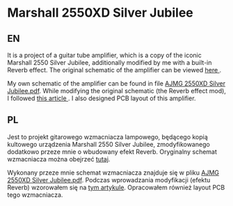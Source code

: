 # Marshall 2550XD Silver Jubilee

## EN
It is a project of a guitar tube amplifier, which is a copy of the iconic Marshall 2550 Silver Jubilee, additionally modified by me with a built-in Reverb effect. The original schematic of the amplifier can be viewed <a href = "https://www.thetubestore.com/lib/thetubestore/schematics/Marshall/Marshall-25-Anniversary-Silver-Jubilee-25-50W-2550-Schematic.pdf"> here </a>.

My own schematic of the amplifier can be found in file <a href = "https://github.com/AleXand3rG/Marshall-2550XD-Silver-Jubilee/blob/main/AJMG%202550XD%20Silver%20Jubilee.pdf"> AJMG 2550XD Silver Jubilee.pdf</a>. While modifying the original schematic (the Reverb effect mod), I followed <a href = "https://guitar.com/guides/diy-workshop/build-tube-spring-reverb-unit-amplifier/"> this article </a>. I also designed PCB layout of this amplifier.


## PL
Jest to projekt gitarowego wzmacniacza lampowego, będącego kopią kultowego urządzenia Marshall 2550 Silver Jubilee, zmodyfikowanego dodatkowo przeze mnie o wbudowany efekt Reverb. Oryginalny schemat wzmacniacza można obejrzeć <a href = "https://www.thetubestore.com/lib/thetubestore/schematics/Marshall/Marshall-25-Anniversary-Silver-Jubilee-25-50W-2550-Schematic.pdf">tutaj</a>.

Wykonany przeze mnie schemat wzmacniacza znajduje się w pliku <a href = "https://github.com/AleXand3rG/Marshall-2550XD-Silver-Jubilee/blob/main/AJMG%202550XD%20Silver%20Jubilee.pdf">AJMG 2550XD Silver Jubilee.pdf</a>. Podczas wprowadzania modyfikacji (efektu Reverb) wzorowałem się na <a href = "https://guitar.com/guides/diy-workshop/build-tube-spring-reverb-unit-amplifier/">tym artykule</a>. Opracowałem również layout PCB tego wzmacniacza.
